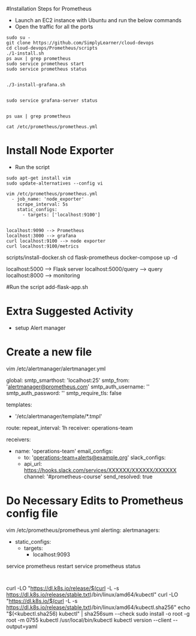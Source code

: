 #Installation Steps for Prometheus
- Launch an EC2 instance with Ubuntu and run the below commands
- Open the traffic for all the ports

```
sudo su -
git clone https://github.com/SimplyLearner/cloud-devops
cd cloud-devops/Prometheus/scripts
./1-install.sh
ps aux | grep prometheus
sudo service prometheus start
sudo service prometheus status


./3-install-grafana.sh


sudo service grafana-server status


ps uax | grep prometheus

cat /etc/prometheus/prometheus.yml

```
# Install Node Exporter
- Run the script
```
sudo apt-get install vim
sudo update-alternatives --config vi

vim /etc/prometheus/prometheus.yml
  - job_name: 'node_exporter'
    scrape_interval: 5s
    static_configs:
      - targets: ['localhost:9100']


```


```
localhost:9090 --> Prometheus
localhost:3000 --> grafana
curl localhost:9100 --> node exporter
curl localhost:9100/metrics
```

scripts/install-docker.sh
cd flask-prometheus
docker-compose up -d


localhost:5000 --> Flask server
localhost:5000/query --> query
localhost:8000 --> monitoring

#Run the script
add-flask-app.sh


# Extra Suggested Activity


- setup Alert manager
# Create  a new file
vim /etc/alertmanager/alertmanager.yml

global:
  smtp_smarthost: 'localhost:25'
  smtp_from: 'alertmanager@prometheus.com'
  smtp_auth_username: ''
  smtp_auth_password: ''
  smtp_require_tls: false

templates:
- '/etc/alertmanager/template/*.tmpl'

route:
  repeat_interval: 1h
  receiver: operations-team

receivers:
- name: 'operations-team'
  email_configs:
  - to: 'operations-team+alerts@example.org'
  slack_configs:
  - api_url: https://hooks.slack.com/services/XXXXXX/XXXXXX/XXXXXX
    channel: '#prometheus-course'
    send_resolved: true


# Do Necessary Edits to Prometheus config file



vim /etc/prometheus/prometheus.yml
alerting:
  alertmanagers:
  - static_configs:
    - targets:
      - localhost:9093

service prometheus restart
service prometheus status


```


```

curl -LO "https://dl.k8s.io/release/$(curl -L -s https://dl.k8s.io/release/stable.txt)/bin/linux/amd64/kubectl"
curl -LO "https://dl.k8s.io/$(curl -L -s https://dl.k8s.io/release/stable.txt)/bin/linux/amd64/kubectl.sha256"
echo "$(<kubectl.sha256)  kubectl" | sha256sum --check
sudo install -o root -g root -m 0755 kubectl /usr/local/bin/kubectl
kubectl version --client --output=yaml